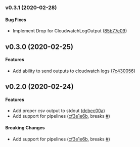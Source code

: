 <a name="v0.3.1"></a>
### v0.3.1 (2020-02-28)


#### Bug Fixes

*   Implement Drop for CloudwatchLogOutput ([85b77e09](https://github.com/devsbb/elb-logs-to-cloudwatch/commit/85b77e093c3932d9cc0b110236272868404b35f7))



<a name="v0.3.0"></a>
## v0.3.0 (2020-02-25)


#### Features

*   Add ability to send outputs to cloudwatch logs ([7c430056](https://github.com/devsbb/elb-logs-to-cloudwatch/commit/7c4300562aefb03bc6d77806981bc2537dfd1121))



<a name="v0.2.0"></a>
## v0.2.0 (2020-02-24)


#### Features

*   Add proper csv output to stdout ([dcbec00a](https://github.com/devsbb/elb-logs-to-cloudwatch/commit/dcbec00ac79575785f427d5098622a86e1dfea79))
*   Add support for pipelines ([cf3e1e6b](https://github.com/devsbb/elb-logs-to-cloudwatch/commit/cf3e1e6b457dc143129af1ad6d15b57ec118b73a), breaks [#](https://github.com/devsbb/elb-logs-to-cloudwatch/issues/))

#### Breaking Changes

*   Add support for pipelines ([cf3e1e6b](https://github.com/devsbb/elb-logs-to-cloudwatch/commit/cf3e1e6b457dc143129af1ad6d15b57ec118b73a), breaks [#](https://github.com/devsbb/elb-logs-to-cloudwatch/issues/))



